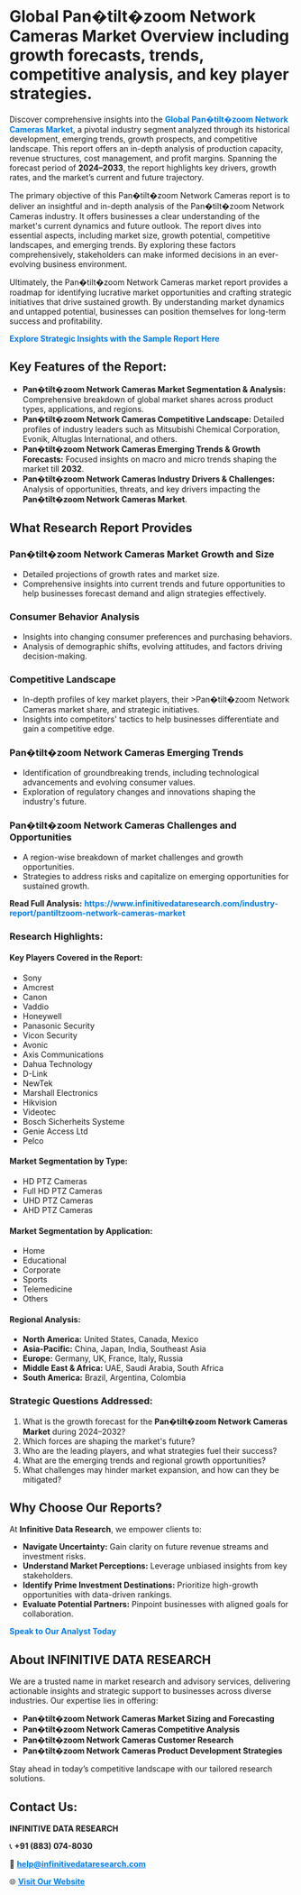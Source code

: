 <h1>Global Pan�tilt�zoom Network Cameras Market Overview including growth forecasts, trends, competitive analysis, and key player strategies.</h1>
<p>
Discover comprehensive insights into the 
<a href="https://www.infinitivedataresearch.com/industry-report/pantiltzoom-network-cameras-market" rel="dofollow" style="color: #007BFF; text-decoration: none;"><strong>Global Pan�tilt�zoom Network Cameras Market</strong></a>, a pivotal industry segment analyzed through its historical development, emerging trends, growth prospects, and competitive landscape. This report offers an in-depth analysis of production capacity, revenue structures, cost management, and profit margins. Spanning the forecast period of <strong>2024–2033</strong>, the report highlights key drivers, growth rates, and the market’s current and future trajectory.
</p>
<p>
The primary objective of this Pan�tilt�zoom Network Cameras report is to deliver an insightful and in-depth analysis of the Pan�tilt�zoom Network Cameras industry. It offers businesses a clear understanding of the market's current dynamics and future outlook. The report dives into essential aspects, including market size, growth potential, competitive landscapes, and emerging trends. By exploring these factors comprehensively, stakeholders can make informed decisions in an ever-evolving business environment.
</p>
<p>
Ultimately, the Pan�tilt�zoom Network Cameras market report provides a roadmap for identifying lucrative market opportunities and crafting strategic initiatives that drive sustained growth. By understanding market dynamics and untapped potential, businesses can position themselves for long-term success and profitability.
</p>
<p>
<a href="https://www.infinitivedataresearch.com/request-sample/reportId=106498" style="color: #007BFF; text-decoration: none;"><strong>Explore Strategic Insights with the Sample Report Here</strong></a>
</p>

<h2>Key Features of the Report:</h2>
<ul>
<li><strong>Pan�tilt�zoom Network Cameras Market Segmentation & Analysis:</strong> Comprehensive breakdown of global market shares across product types, applications, and regions.</li>
<li><strong>Pan�tilt�zoom Network Cameras Competitive Landscape:</strong> Detailed profiles of industry leaders such as Mitsubishi Chemical Corporation, Evonik, Altuglas International, and others.</li>
<li><strong>Pan�tilt�zoom Network Cameras Emerging Trends & Growth Forecasts:</strong> Focused insights on macro and micro trends shaping the market till <strong>2032</strong>.</li>
<li><strong>Pan�tilt�zoom Network Cameras Industry Drivers & Challenges:</strong> Analysis of opportunities, threats, and key drivers impacting the <strong>Pan�tilt�zoom Network Cameras Market</strong>.</li>
</ul>

<h2>What Research Report Provides</h2>
<h3>Pan�tilt�zoom Network Cameras Market Growth and Size</h3>
<ul>
<li>Detailed projections of growth rates and market size.</li>
<li>Comprehensive insights into current trends and future opportunities to help businesses forecast demand and align strategies effectively.</li>
</ul>

<h3>Consumer Behavior Analysis</h3>
<ul>
<li>Insights into changing consumer preferences and purchasing behaviors.</li>
<li>Analysis of demographic shifts, evolving attitudes, and factors driving decision-making.</li>
</ul>

<h3>Competitive Landscape</h3>
<ul>
<li>In-depth profiles of key market players, their >Pan�tilt�zoom Network Cameras market share, and strategic initiatives.</li>
<li>Insights into competitors' tactics to help businesses differentiate and gain a competitive edge.</li>
</ul>

<h3>Pan�tilt�zoom Network Cameras Emerging Trends</h3>
<ul>
<li>Identification of groundbreaking trends, including technological advancements and evolving consumer values.</li>
<li>Exploration of regulatory changes and innovations shaping the industry's future.</li>
</ul>

<h3>Pan�tilt�zoom Network Cameras Challenges and Opportunities</h3>
<ul>
<li>A region-wise breakdown of market challenges and growth opportunities.</li>
<li>Strategies to address risks and capitalize on emerging opportunities for sustained growth.</li>
</ul>
<p><strong>Read Full Analysis:</strong> <a href="https://www.infinitivedataresearch.com/industry-report/pantiltzoom-network-cameras-market" rel="dofollow" style="color: #007BFF; text-decoration: none;"><strong>https://www.infinitivedataresearch.com/industry-report/pantiltzoom-network-cameras-market</strong></a></p>
<h3>Research Highlights:</h3>
<h4>Key Players Covered in the Report:</h4>
<ul><li>Sony</li><li>Amcrest</li><li>Canon</li><li>Vaddio</li><li>Honeywell</li><li>Panasonic Security</li><li>Vicon Security</li><li>Avonic</li><li>Axis Communications</li><li>Dahua Technology</li><li>D-Link</li><li>NewTek</li><li>Marshall Electronics</li><li>Hikvision</li><li>Videotec</li><li>Bosch Sicherheits Systeme</li><li>Genie Access Ltd</li><li>Pelco</li></ul>
<h4>Market Segmentation by Type:</h4>
<ul><li>HD PTZ Cameras</li><li>Full HD PTZ Cameras</li><li>UHD PTZ Cameras</li><li>AHD PTZ Cameras</li></ul>
<h4>Market Segmentation by Application:</h4>
<ul><li>Home</li><li>Educational</li><li>Corporate</li><li>Sports</li><li>Telemedicine</li><li>Others</li></ul>

<h4>Regional Analysis:</h4>
<ul>
<li><strong>North America:</strong> United States, Canada, Mexico</li>
<li><strong>Asia-Pacific:</strong> China, Japan, India, Southeast Asia</li>
<li><strong>Europe:</strong> Germany, UK, France, Italy, Russia</li>
<li><strong>Middle East & Africa:</strong> UAE, Saudi Arabia, South Africa</li>
<li><strong>South America:</strong> Brazil, Argentina, Colombia</li>
</ul>

<h3>Strategic Questions Addressed:</h3>
<ol>
<li>What is the growth forecast for the <strong>Pan�tilt�zoom Network Cameras Market</strong> during 2024–2032?</li>
<li>Which forces are shaping the market's future?</li>
<li>Who are the leading players, and what strategies fuel their success?</li>
<li>What are the emerging trends and regional growth opportunities?</li>
<li>What challenges may hinder market expansion, and how can they be mitigated?</li>
</ol>

<h2>Why Choose Our Reports?</h2>
<p>At <strong>Infinitive Data Research</strong>, we empower clients to:</p>
<ul>
<li><strong>Navigate Uncertainty:</strong> Gain clarity on future revenue streams and investment risks.</li>
<li><strong>Understand Market Perceptions:</strong> Leverage unbiased insights from key stakeholders.</li>
<li><strong>Identify Prime Investment Destinations:</strong> Prioritize high-growth opportunities with data-driven rankings.</li>
<li><strong>Evaluate Potential Partners:</strong> Pinpoint businesses with aligned goals for collaboration.</li>
</ul>
<p><a href="https://www.infinitivedataresearch.com/industry-report/pantiltzoom-network-cameras-market" rel="dofollow" style="color: #007BFF; text-decoration: none;"><strong>Speak to Our Analyst Today</strong></a></p>

<h2>About INFINITIVE DATA RESEARCH</h2>
<p>We are a trusted name in market research and advisory services, delivering actionable insights and strategic support to businesses across diverse industries. Our expertise lies in offering:</p>
<ul>
<li><strong>Pan�tilt�zoom Network Cameras Market Sizing and Forecasting</strong></li>
<li><strong>Pan�tilt�zoom Network Cameras Competitive Analysis</strong></li>
<li><strong>Pan�tilt�zoom Network Cameras Customer Research</strong></li>
<li><strong>Pan�tilt�zoom Network Cameras Product Development Strategies</strong></li>
</ul>
<p>Stay ahead in today’s competitive landscape with our tailored research solutions.</p>

<h2>Contact Us:</h2>
<p><strong>INFINITIVE DATA RESEARCH</strong></p>
<p>📞 <strong>+91 (883) 074-8030</strong></p>
<p>📧 <strong><a href="mailto:help@infinitivedataresearch.com" style="color: #007BFF;">help@infinitivedataresearch.com</a></strong></p>
<p>🌐 <strong><a href="https://www.infinitivedataresearch.com" rel="dofollow" style="color: #007BFF;">Visit Our Website</a></strong></p>